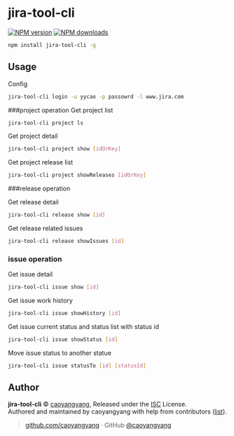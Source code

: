 # jira-tool-cli

[![NPM version](https://badgen.net/npm/v/jira-tool-cli)](https://npmjs.com/package/jira-tool-cli) [![NPM downloads](https://badgen.net/npm/dm/jira-tool-cli)](https://npmjs.com/package/jira-tool-cli) 

```bash
npm install jira-tool-cli -g
```

## Usage

Config
```bash
jira-tool-cli login -u yycao -p passowrd -l www.jira.com
```
###project operation
Get project list

```bash
jira-tool-cli project ls
```

Get project detail
```bash
jira-tool-cli project show [idOrKey] 
```
Get project release list
```bash
jira-tool-cli project showReleases [idOrKey] 
```

###release operation

Get release detail
```bash
jira-tool-cli release show [id] 
```

Get release related issues
```bash
jira-tool-cli release showIssues [id] 
```

### issue operation
Get issue detail
```bash
jira-tool-cli issue show [id] 
```

Get issue work history
```bash
jira-tool-cli issue showHistory [id] 
```

Get issue current status and status list with status id
```bash
jira-tool-cli issue showStatus [id] 
```

Move issue status to another statue
```bash
jira-tool-cli issue statusTo [id] [statusId]
```

## Author

**jira-tool-cli** © [caoyangyang](https://github.com/caoyangyang), Released under the [ISC](./LICENSE) License.<br>
Authored and maintained by caoyangyang with help from contributors ([list](https://github.com/caoyangyang/jira-tool/contributors)).

> [github.com/caoyangyang](https://github.com/caoyangyang) · GitHub [@caoyangyang](https://github.com/caoyangyang)
